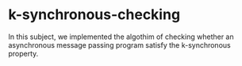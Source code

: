 # k-synchronous-checking

In this subject, we implemented the algothim of checking whether an
asynchronous message passing program satisfy the k-synchronous
property.